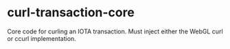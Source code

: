 # curl-transaction-core
Core code for curling an IOTA transaction. Must inject either the WebGL curl or ccurl implementation.
